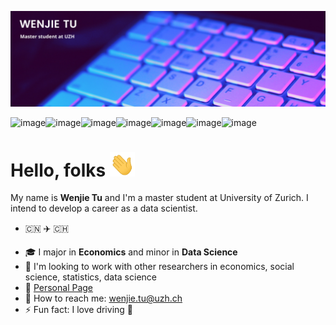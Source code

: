 

[![image](./icon/profile-banner.png)](https://wenjie-tu.github.io/)

![image](https://img.shields.io/badge/Python-3776AB?style=for-the-badge&logo=python&logoColor=white)![image](https://img.shields.io/badge/R-276DC3?style=for-the-badge&logo=r&logoColor=white)![image](https://img.shields.io/badge/Git-F05032?style=for-the-badge&logo=git&logoColor=white)![image](https://img.shields.io/badge/Markdown-000000?style=for-the-badge&logo=markdown&logoColor=white)![image](https://img.shields.io/badge/HTML-239120?style=for-the-badge&logo=html5&logoColor=white)![image](https://img.shields.io/badge/MySQL-00000F?style=for-the-badge&logo=mysql&logoColor=white)![image](https://img.shields.io/badge/LaTeX-47A141?style=for-the-badge&logo=LaTeX&logoColor=white)

# Hello, folks <img src='./icon/wave.gif' width='40px'>

My name is **Wenjie Tu** and I'm a master student at University of Zurich​. I intend to develop a career as a data scientist.

* :cn: :airplane: :switzerland: 

- 🎓 I major in **Economics** and minor in **Data Science**
- 👯  I'm looking to work with other researchers in economics, social science, statistics, data science
- :link: ​[Personal Page](https://wenjie-tu.github.io/)
- :e-mail: How to reach me: wenjie.tu@uzh.ch
- ⚡ Fun fact: I love driving 🚙
